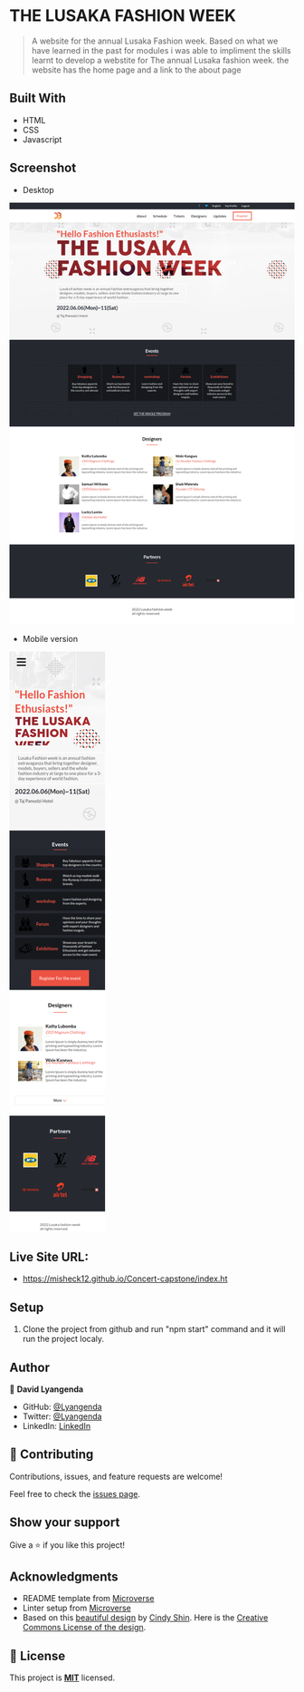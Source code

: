 # THE LUSAKA FASHION WEEK

> A website for the annual Lusaka Fashion week. 
>Based on what we have learned in the past for modules i was able to impliment the skills learnt to develop a webstite for 
>The annual Lusaka fashion week.
>the website has the home page and a link to the about page


## Built With

- HTML
- CSS
- Javascript

## Screenshot
* Desktop

![Screenshot from 2022-03-11](./images/desktop1.png)

* Mobile version

![Screenshot from 2022-03-11](./images/mobile1.png)



## Live Site URL: 

- https://misheck12.github.io/Concert-capstone/index.ht

## Setup

1. Clone the project from github and run "npm start" command and it will run the project localy.


## Author

👤 **David Lyangenda**

- GitHub: [@Lyangenda](https://github.com/LYANGEND)
- Twitter: [@Lyangenda](https://twitter.com/david_lyangenda)
- LinkedIn: [LinkedIn](https://www.linkedin.com/in/david-lyangenda-623087151/)


## 🤝 Contributing

Contributions, issues, and feature requests are welcome!

Feel free to check the [issues page](../../issues/).

## Show your support

Give a ⭐️ if you like this project!

## Acknowledgments

- README template from [Microverse](https://github.com/microverseinc/readme-template)
- Linter setup from [Microverse](https://github.com/microverseinc/linters-config/tree/master/html-css)
- Based on this [beautiful design](<https://www.behance.net/gallery/29845175/CC-Global-Summit-2015>) by [Cindy Shin](<https://www.behance.net/adagio07>). Here is the [Creative Commons License of the design](<https://creativecommons.org/licenses/by-nc/4.0/>). 

## 📝 License

This project is **[MIT](./LICENSE.md)** licensed.
